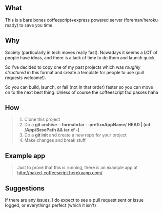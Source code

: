 **What**
------------
This is a bare bones coffeescript+express powered server (foreman/heroku ready) to save you time.

**Why**
------------
Society (particularly in tech moves really fast). Nowadays it seems a LOT of people have ideas, and there is a lack of time to do them and launch quick.

So I've decided to copy one of my past projects which was *roughly structured* in this format and create a template for people to use (pull requests welcome!).

So you can build, launch, or fail (not in that order) faster so you can move on to the next best thing. Unless of course the coffeescript fad passes haha

**How**
------------
> 1. Clone this project
> 2. Do a **git archive --format=tar --prefix=AppName/ HEAD | (cd /App/BasePath && tar xf -)**
> 3. Do a **git init** and create a new repo for your project
> 4. Make changes and break stuff

**Example app**
------------
> Just to prove that this is running, there is an example app at http://naked-coffeescript.herokuapp.com/

**Suggestions**
------------
If there are any issues, I do expect to see a pull request sent or issue logged, or everythings perfect (which it isn't)
